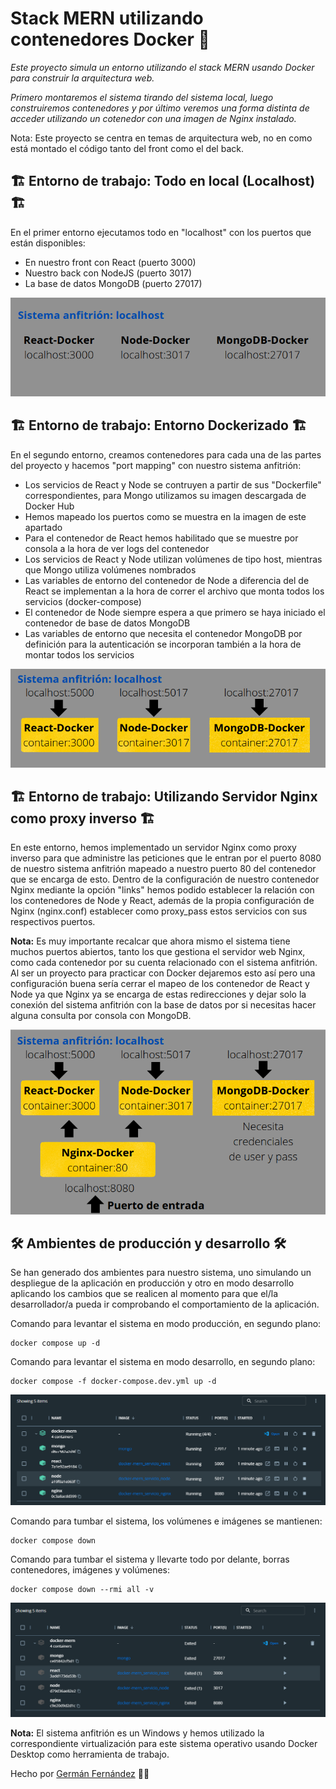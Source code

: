 # Stack MERN utilizando contenedores Docker 🚀
_Este proyecto simula un entorno utilizando el stack MERN usando Docker para construir la arquitectura web._


_Primero montaremos el sistema tirando del sistema local, luego construiremos contenedores y por último veremos una forma distinta de acceder utilizando un cotenedor con una imagen de Nginx instalado._


Nota: Este proyecto se centra en temas de arquitectura web, no en como está montado el código tanto del front como el del back.
## :building_construction: Entorno de trabajo: Todo en local (Localhost) :building_construction:
En el primer entorno ejecutamos todo en "localhost" con los puertos que están disponibles:
- En nuestro front con React (puerto 3000)
- Nuestro back con NodeJS (puerto 3017)
- La base de datos MongoDB (puerto 27017)

![Foto Localhost](./imagenes_readme/localhost.png) 
## :building_construction: Entorno de trabajo: Entorno Dockerizado :building_construction:
En el segundo entorno, creamos contenedores para cada una de las partes del proyecto y hacemos "port mapping" con nuestro sistema anfitrión:
- Los servicios de React y Node se contruyen a partir de sus "Dockerfile" correspondientes, para Mongo utilizamos su imagen descargada de Docker Hub
- Hemos mapeado los puertos como se muestra en la imagen de este apartado
- Para el contenedor de React hemos habilitado que se muestre por consola a la hora de ver logs del contenedor
- Los servicios de React y Node utilizan volúmenes de tipo host, mientras que Mongo utiliza volúmenes nombrados
- Las variables de entorno del contenedor de Node a diferencia del de React se implementan a la hora de correr el archivo que monta todos los servicios (docker-compose)
- El contenedor de Node siempre espera a que primero se haya iniciado el contenedor de base de datos MongoDB
- Las variables de entorno que necesita el contenedor MongoDB por definición para la autenticación se incorporan también a la hora de montar todos los servicios

![Foto Dockerizado](./imagenes_readme/dockerizado.png) 
## :building_construction: Entorno de trabajo: Utilizando Servidor Nginx como proxy inverso :building_construction:
En este entorno, hemos implementado un servidor Nginx como proxy inverso para que administre las peticiones que le entran por el puerto 8080 de nuestro sistema anfitrión mapeado a nuestro puerto 80 del contenedor que se encarga de esto. Dentro de la configuración de nuestro contenedor Nginx mediante la opción "links" hemos podido establecer la relación con los contenedores de Node y React, además de la propia configuración de Nginx (nginx.conf) establecer como proxy_pass estos servicios con sus respectivos puertos.

<strong>Nota:</strong> Es muy importante recalcar que ahora mismo el sistema tiene muchos puertos abiertos, tanto los que gestiona el servidor web Nginx, como cada contenedor por su cuenta relacionado con el sistema anfitrión. Al ser un proyecto para practicar con Docker dejaremos esto así pero una configuración buena sería cerrar el mapeo de los contenedor de React y Node ya que Nginx ya se encarga de estas redirecciones y dejar solo la conexión del sistema anfitrión con la base de datos por si necesitas hacer alguna consulta por consola con MongoDB.

![foto](./imagenes_readme/nginx.png) 
## :hammer_and_wrench: Ambientes de producción y desarrollo :hammer_and_wrench:
Se han generado dos ambientes para nuestro sistema, uno simulando un despliegue de la aplicación en producción y otro en modo desarrollo aplicando los cambios que se realicen al momento para que el/la desarrollador/a pueda ir comprobando el comportamiento de la aplicación. 

Comando para levantar el sistema en modo producción, en segundo plano:
```
docker compose up -d
```

Comando para levantar el sistema en modo desarrollo, en segundo plano:
```
docker compose -f docker-compose.dev.yml up -d
```

![foto](./imagenes_readme/sistemalevantado.png)


Comando para tumbar el sistema, los volúmenes e imágenes se mantienen:
```
docker compose down
```

Comando para tumbar el sistema y llevarte todo por delante, borras contenedores, imágenes y volúmenes:
```
docker compose down --rmi all -v
```

![foto](./imagenes_readme/sistematumbado.png) 

<strong>Nota:</strong> El sistema anfitrión es un Windows y hemos utilizado la correspondiente virtualización para este sistema operativo usando Docker Desktop como herramienta de trabajo.

Hecho por [Germán Fernández](https://www.linkedin.com/in/geerdev/) :technologist:
